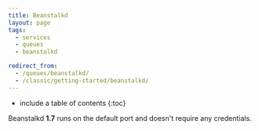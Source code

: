 ```yaml
---
title: Beanstalkd
layout: page
tags:
  - services
  - queues
  - beanstalkd

redirect_from:
  - /queues/beanstalkd/
  - /classic/getting-started/beanstalkd/
---
```


* include a table of contents
{:toc}

Beanstalkd **1.7** runs on the default port and doesn't require any credentials.
